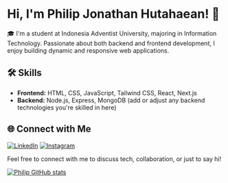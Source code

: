 # Hi, I'm Philip Jonathan Hutahaean! 👋

🎓 I'm a student at Indonesia Adventist University, majoring in Information Technology. Passionate about both backend and frontend development, I enjoy building dynamic and responsive web applications.

## 🛠 Skills

- **Frontend:** HTML, CSS, JavaScript, Tailwind CSS, React, Next.js
- **Backend:** Node.js, Express, MongoDB (add or adjust any backend technologies you're skilled in here)

## 🌐 Connect with Me

[![LinkedIn](https://img.shields.io/badge/-LinkedIn-blue?style=flat-square&logo=linkedin&logoColor=white)](https://www.linkedin.com/in/philipjonathanhutahaean/)
[![Instagram](https://img.shields.io/badge/-Instagram-E4405F?style=flat-square&logo=instagram&logoColor=white)](https://www.instagram.com/philipjh_)

Feel free to connect with me to discuss tech, collaboration, or just to say hi!

[![Philip GitHub stats](https://github-readme-stats.vercel.app/api?username=Philiphutahaean&show_icons=true&theme=radical)](https://github.com/anuraghazra/github-readme-stats)
